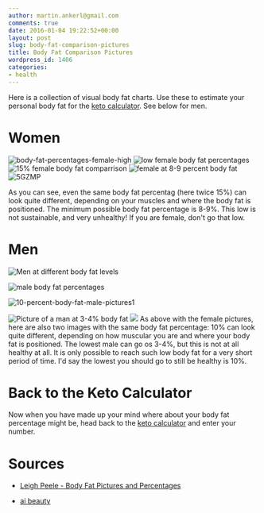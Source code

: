 ```yaml
---
author: martin.ankerl@gmail.com
comments: true
date: 2016-01-04 19:22:52+00:00
layout: post
slug: body-fat-comparison-pictures
title: Body Fat Comparison Pictures
wordpress_id: 1406
categories:
- health
---
```


Here is a collection of visual body fat charts. Use these to estimate your personal body fat for the [keto calculator](http://keto-calculator.ankerl.com/). See below for men.




# Women


![body-fat-percentages-female-high](http://martin.ankerl.com/wp-content/uploads/2016/01/body-fat-percentage-pictures-female.jpg)
![low female body fat percentages](http://martin.ankerl.com/wp-content/uploads/2016/01/female-body-fat-percentage-pictures.jpg)
![15% female body fat comparrison](http://martin.ankerl.com/wp-content/uploads/2016/01/15-percent-body-fat-female1.jpg)
![female at 8-9 percent body fat](http://martin.ankerl.com/wp-content/uploads/2016/01/female-8-9-percent-body-fat.jpg)
![5GZMP](http://martin.ankerl.com/wp-content/uploads/2016/01/5GZMP.jpg)

As you can see, even the same body fat percentag (here twice 15%) can look quite different, depending on your muscles and where the body fat is positioned. The minimum possible body fat percentage is 8-9%. This low is not sustainable, and very unhealthy! If you are female, don't go that low.




# Men


![Men at different body fat levels](http://martin.ankerl.com/wp-content/uploads/2016/01/pictures-of-body-fat-percentages.jpg)

![male body fat percentages](http://martin.ankerl.com/wp-content/uploads/2016/01/male-body-fat-percentages-pictures.jpg)

![10-percent-body-fat-male-pictures1](http://martin.ankerl.com/wp-content/uploads/2016/01/10-percent-body-fat-male-pictures1.jpg)

![Picture of a man at 3-4% body fat](http://martin.ankerl.com/wp-content/uploads/2016/01/4-percent-body-fat-male.jpg)
![](http://martin.ankerl.com/wp-content/uploads/2016/01/army-body-fat-calculator1.jpg)
As above with the female pictures, here are also two images with the same body fat percentage: 10% can look quite different, depending on how muscular you are and where your body fat is positioned. The lowest male can go os 3-4%, but this is not at all healthy at all. It is only possible to reach such low body fat for a very short period of time. I'd say the lowest you should go to still be healthy is 10%.




# Back to the Keto Calculator


Now when you have made up your mind where about your body fat percentage might be, head back to the [keto calculator](http://keto-calculator.ankerl.com/) and enter your number.




# Sources






  * [Leigh Peele - Body Fat Pictures and Percentages](http://www.leighpeele.com/body-fat-pictures-and-percentages)

  * [ai beauty](http://aibeauty2013.pixnet.net/blog/post/437975866-ai-beauty-%E6%8A%BD%E8%84%82)

